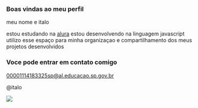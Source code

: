 ### Boas vindas ao meu perfil

meu nome e italo

estou estudando na [alura](https://www.alura.com.br)
estou desenvolvendo na linguagem javascript
utilizo esse espaço para minha organizaçao e compartilhamento dos meus projetos desenvolvidos

### Voce pode entrar em contato comigo 

00001114183325sp@al.educacao.sp.gov.br

@italo

![](https://media1.tenor.com/m/VhFmRTHDglQAAAAd/messi-ronaldo.gif)
